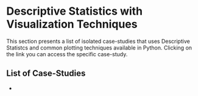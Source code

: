 # Descriptive Statistics with Visualization Techniques
This section presents a list of isolated case-studies that uses Descriptive Statistcs and common plotting techniques available in Python. Clicking on the link you can access the specific case-study.

## List of Case-Studies 
- 
